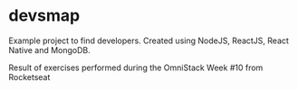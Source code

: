 # devsmap
Example project to find developers. Created using NodeJS, ReactJS, React Native and MongoDB.

Result of exercises performed during the OmniStack Week #10 from Rocketseat
